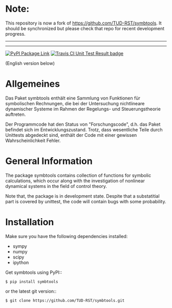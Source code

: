 
Note:
=====
This repository is now a fork of <https://github.com/TUD-RST/symbtools>. It should be synchronized but please check that repo for recent development progress.

---

---


[![PyPI Package Link](https://badge.fury.io/py/symbtools.svg "PyPI Package Link")](https://badge.fury.io/py/symbtools) [![Travis CI Unit Test Result badge](https://travis-ci.org/TUD-RST/symbtools.svg?branch=master "Travis CI Unit Test Result badge")](https://travis-ci.org/TUD-RST/symbtools)    

    
(English version below)

Allgemeines
===========
Das Paket symbtools enthält eine Sammlung von Funktionen für
symbolischen Rechnungen, die bei der Untersuchung nichtlineare dynamischer
Systeme im Rahmen der Regelungs- und Steuerungstheorie auftreten.

Der Programmcode hat den Status von "Forschungscode",
d.h. das Paket befindet sich im Entwicklungszustand.
Trotz, dass wesentliche Teile durch Unittests abgedeckt sind, enthält der Code
mit einer gewissen Wahrscheinlichkeit Fehler.



General Information
===================
The package symbtools contains collection of functions for symbolic
calculations, which occur along with the investigation of nonlinear
dynamical systems in the field of control theory.

Note that, the package is in development state. Despite that a substatitial
part is covered by unittest, the code will contain bugs with some probability.


Installation
============
Make sure you have the following dependencies installed:

- sympy
- numpy
- scipy
- ipython

Get symbtools using PyPI::

    $ pip install symbtools

or the latest git version::

    $ git clone https://github.com/TUD-RST/symbtools.git

